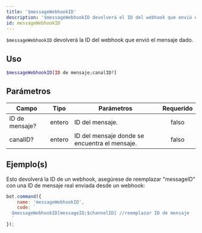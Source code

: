 ```yaml
---
title: '$messageWebhookID'
description: '$messageWebhookID devolverá el ID del webhook que envió el mensaje dado.'
id: messageWebhookID
---
```


`$messageWebhookID` devolverá la ID del webhook que envió el mensaje dado.

## Uso

```php
$messageWebhookID[ID de mensaje;canalID?]
```

## Parámetros

| Campo          | Tipo   | Parámetros                                    | Requerido |
| -------------- | ------ | --------------------------------------------- |:---------:|
| ID de mensaje? | entero | ID del mensaje.                               |   falso   |
| canalID?       | entero | ID del mensaje donde se encuentra el mensaje. |   falso   |

## Ejemplo(s)

Esto devolverá la ID de un webhook, asegúrese de reemplazar "messageID" con una ID de mensaje real enviada desde un webhook:

```javascript
bot.command({
    name: 'messageWebhookID',
    code: `
  $messageWebhookID[messageID;$channelID] //reemplazar ID de mensaje
  `
});
```
